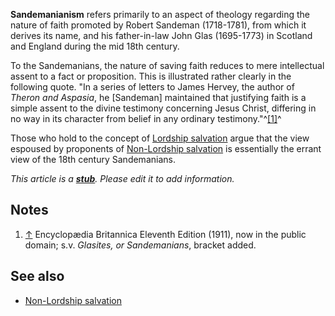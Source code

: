 **Sandemanianism** refers primarily to an aspect of theology
regarding the nature of faith promoted by Robert Sandeman
(1718-1781), from which it derives its name, and his father-in-law
John Glas (1695-1773) in Scotland and England during the mid 18th
century.

To the Sandemanians, the nature of saving faith reduces to mere
intellectual assent to a fact or proposition. This is illustrated
rather clearly in the following quote. "In a series of letters to
James Hervey, the author of *Theron and Aspasia*, he [Sandeman]
maintained that justifying faith is a simple assent to the divine
testimony concerning Jesus Christ, differing in no way in its
character from belief in any ordinary testimony."^[[1]](#note-0)^

Those who hold to the concept of
[Lordship salvation](Lordship_salvation "Lordship salvation") argue
that the view espoused by proponents of
[Non-Lordship salvation](Non-Lordship_salvation "Non-Lordship salvation")
is essentially the errant view of the 18th century Sandemanians.



*This article is a **[stub](http://www.theopedia.com/Category:Theopedia_stubs "Category:Theopedia stubs")**. Please edit it to add information.*
## Notes

1.  [↑](#ref-0) Encyclopædia Britannica Eleventh Edition (1911),
    now in the public domain; s.v. *Glasites, or Sandemanians*, bracket
    added.

## See also

-   [Non-Lordship salvation](Non-Lordship_salvation "Non-Lordship salvation")



